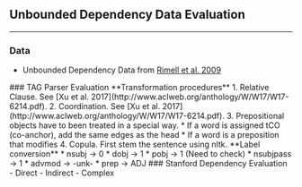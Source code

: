 ## Unbounded Dependency Data Evaluation
---

### Data
- Unbounded Dependency Data from [Rimell et al. 2009](http://www.aclweb.org/anthology/D/D09/D09-1085.pdf)
<!--- - We found one sentence in the raw data ``longrange-distrib/sbj_extract_rel_clause/dev.raw.sbj_extract_rel_clause`` not annotated with an unbounded dependency: 

Then , my mother blushed at this small lie ; ; for she knew and we knew that it was cowardice that had made one more radish that night just too impossible a strain .

We deleted that sentence for evaluation. There is also disagreement in punctuation between the raw files and the annotated files (-LRB- etc.). Therefore, we created a new sentence file for each construction type.--!>

### TAG Parser Evaluation
<!--- - In the TAG representations, all the other constructions but RNR can be resolved by the relative clause operation proposed in [Xu et al. 2017](http://www.aclweb.org/anthology/W/W17/W17-6214.pdf).---!>
**Transformation procedures**
1. Relative Clause. See [Xu et al. 2017](http://www.aclweb.org/anthology/W/W17/W17-6214.pdf).
2. Coordination. See [Xu et al. 2017](http://www.aclweb.org/anthology/W/W17/W17-6214.pdf).
3. Prepositional objects have to been treated in a special way.
    * If a word is assigned tCO (co-anchor), add the same edges as the head
    * If a word is a preposition that modifies
4. Copula. First stem the sentence using nltk.
**Label conversion**
* nsubj -> 0
* dobj -> 1
* pobj -> 1 (Need to check)
* nsubjpass -> 1
* advmod -> -unk-
* prep -> ADJ

### Stanford Dependency Evaluation
- Direct
- Indirect
- Complex

